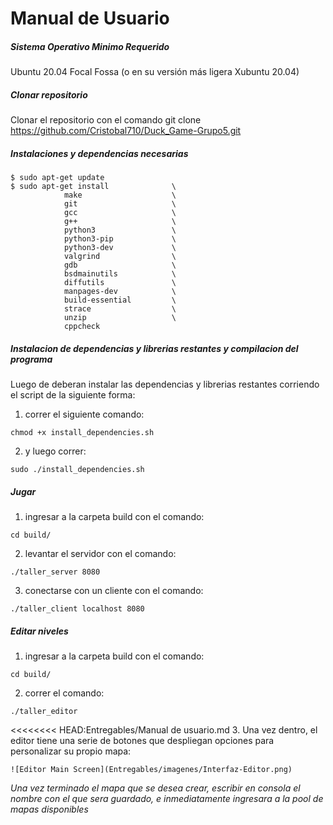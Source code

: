 # Manual de Usuario

##### Sistema Operativo Minimo Requerido

Ubuntu 20.04 Focal Fossa (o en su versión más ligera Xubuntu 20.04)


##### Clonar repositorio

Clonar el repositorio con el comando git clone https://github.com/Cristobal710/Duck_Game-Grupo5.git

##### Instalaciones y dependencias necesarias

```
$ sudo apt-get update
$ sudo apt-get install              \
            make                    \
            git                     \
            gcc                     \
            g++                     \
            python3                 \
            python3-pip             \
            python3-dev             \
            valgrind                \
            gdb                     \
            bsdmainutils            \
            diffutils               \
            manpages-dev            \
            build-essential         \
            strace                  \
            unzip                   \
            cppcheck
```

##### Instalacion de dependencias y librerias restantes y compilacion del programa 
Luego de deberan instalar las dependencias y librerias restantes corriendo el script de la siguiente forma:

1. correr el siguiente comando: 

```
chmod +x install_dependencies.sh

```
2. y luego correr: 

```
sudo ./install_dependencies.sh

```

##### Jugar 

1. ingresar a la carpeta build con el comando: 

```
cd build/

```

2. levantar el servidor con el comando: 

```
./taller_server 8080

```

3. conectarse con un cliente con el comando: 

```
./taller_client localhost 8080

```

##### Editar niveles

1. ingresar a la carpeta build con el comando: 

```
cd build/

```

2. correr el comando: 

```
./taller_editor

```

<<<<<<<< HEAD:Entregables/Manual de usuario.md
3. Una vez dentro, el editor tiene una serie de botones que despliegan opciones para personalizar su propio mapa: 

```
![Editor Main Screen](Entregables/imagenes/Interfaz-Editor.png)

```

*Una vez terminado el mapa que se desea crear, escribir en consola el nombre con el que sera guardado, e inmediatamente ingresara a la pool de mapas disponibles*